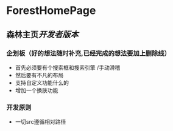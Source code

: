 # ForestHomePage
## **森林主页***开发者版本*
### 企划板（好的想法随时补充,已经完成的想法要加上删除线）
- 首先必须要有个搜索框和搜索引擎 /手动滑稽
- 然后要有不凡的布局
- 支持自定义功能什么的
- 增加一个换肤功能

### 开发原则
- 一切src遵循相对路径
